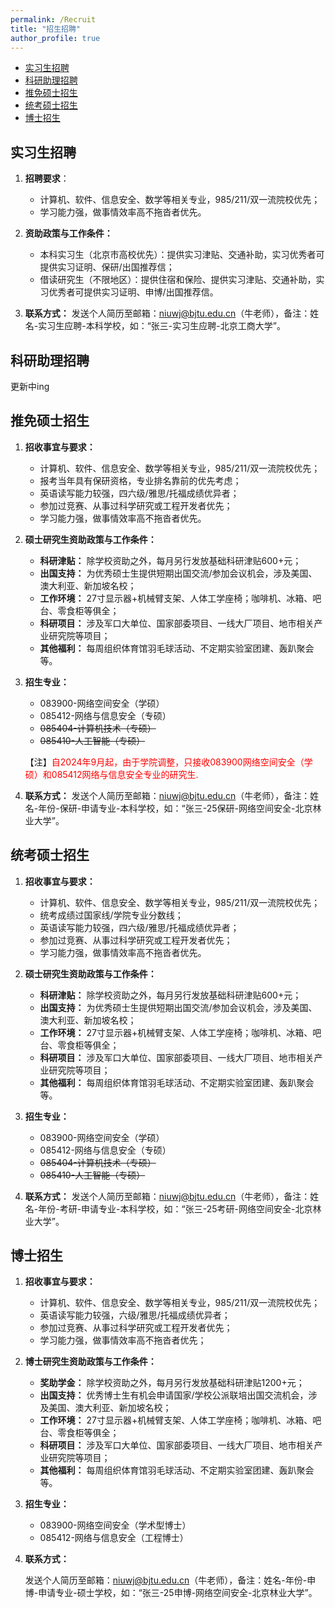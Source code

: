 ```yaml
---
permalink: /Recruit
title: "招生招聘"
author_profile: true
---
```


- [实习生招聘](#ShiXiSheng)
- [科研助理招聘](#KeYanZhuLi)
- [推免硕士招生](#TuiMianShuoShi)
- [统考硕士招生](#TongKaoShuoShi)
- [博士招生](#BoShiZhaoSheng)

<span class='anchor' id='ShiXiSheng'></span>
## 实习生招聘

1. **招聘要求**：
   - 计算机、软件、信息安全、数学等相关专业，985/211/双一流院校优先；
   - 学习能力强，做事情效率高不拖沓者优先。

2. **资助政策与工作条件：**
   - 本科实习生（北京市高校优先）：提供实习津贴、交通补助，实习优秀者可提供实习证明、保研/出国推荐信；
   - 借读研究生（不限地区）：提供住宿和保险、提供实习津贴、交通补助，实习优秀者可提供实习证明、申博/出国推荐信。

3. **联系方式：**
   发送个人简历至邮箱：niuwj@bjtu.edu.cn（牛老师），备注：姓名-实习生应聘-本科学校，如：“张三-实习生应聘-北京工商大学”。


<span class='anchor' id='KeYanZhuLi'></span>
## 科研助理招聘
更新中ing


<span class='anchor' id='TuiMianShuoShi'></span>
## 推免硕士招生
1. **招收事宜与要求：**
   - 计算机、软件、信息安全、数学等相关专业，985/211/双一流院校优先；
   - 报考当年具有保研资格，专业排名靠前的优先考虑；
   - 英语读写能力较强，四六级/雅思/托福成绩优异者；
   - 参加过竞赛、从事过科学研究或工程开发者优先；
   - 学习能力强，做事情效率高不拖沓者优先。

2. **硕士研究生资助政策与工作条件：**
   - **科研津贴：** 除学校资助之外，每月另行发放基础科研津贴600+元；
   - **出国支持：** 为优秀硕士生提供短期出国交流/参加会议机会，涉及美国、澳大利亚、新加坡名校；
   - **工作环境：** 27寸显示器+机械臂支架、人体工学座椅；咖啡机、冰箱、吧台、零食柜等俱全；
   - **科研项目：** 涉及军口大单位、国家部委项目、一线大厂项目、地市相关产业研究院等项目；
   - **其他福利：** 每周组织体育馆羽毛球活动、不定期实验室团建、轰趴聚会等。

3. **招生专业：**
   - 083900-网络空间安全（学硕）
   - 085412-网络与信息安全（专硕）
   - ~~085404-计算机技术（专硕）~~ 
   - ~~085410-人工智能（专硕）~~

   【注】<font color="red">自2024年9月起，由于学院调整，只接收083900网络空间安全（学硕）和085412网络与信息安全专业的研究生.</font>

4. **联系方式：**
   发送个人简历至邮箱：niuwj@bjtu.edu.cn（牛老师），备注：姓名-年份-保研-申请专业-本科学校，如：“张三-25保研-网络空间安全-北京林业大学”。

<span class='anchor' id='TongKaoShuoShi'></span>
## 统考硕士招生
1. **招收事宜与要求：**
   - 计算机、软件、信息安全、数学等相关专业，985/211/双一流院校优先；
   - 统考成绩过国家线/学院专业分数线；
   - 英语读写能力较强，四六级/雅思/托福成绩优异者；
   - 参加过竞赛、从事过科学研究或工程开发者优先；
   - 学习能力强，做事情效率高不拖沓者优先。

2. **硕士研究生资助政策与工作条件：**
   - **科研津贴：** 除学校资助之外，每月另行发放基础科研津贴600+元；
   - **出国支持：** 为优秀硕士生提供短期出国交流/参加会议机会，涉及美国、澳大利亚、新加坡名校；
   - **工作环境：** 27寸显示器+机械臂支架、人体工学座椅；咖啡机、冰箱、吧台、零食柜等俱全；
   - **科研项目：** 涉及军口大单位、国家部委项目、一线大厂项目、地市相关产业研究院等项目；
   - **其他福利：** 每周组织体育馆羽毛球活动、不定期实验室团建、轰趴聚会等。

3. **招生专业：**
   - 083900-网络空间安全（学硕）
   - 085412-网络与信息安全（专硕）
   - ~~085404-计算机技术（专硕）~~ 
   - ~~085410-人工智能（专硕）~~

4. **联系方式：**
   发送个人简历至邮箱：niuwj@bjtu.edu.cn（牛老师），备注：姓名-年份-考研-申请专业-本科学校，如：“张三-25考研-网络空间安全-北京林业大学”。

<span class='anchor' id='BoShiZhaoSheng'></span>
## 博士招生

1. **招收事宜与要求：**
   - 计算机、软件、信息安全、数学等相关专业，985/211/双一流院校优先；
   - 英语读写能力较强，六级/雅思/托福成绩优异者；
   - 参加过竞赛、从事过科学研究或工程开发者优先；
   - 学习能力强，做事情效率高不拖沓者优先；

2. **博士研究生资助政策与工作条件：**
   - **奖助学金：** 除学校资助之外，每月另行发放基础科研津贴1200+元；
   - **出国支持：** 优秀博士生有机会申请国家/学校公派联培出国交流机会，涉及美国、澳大利亚、新加坡名校；
   - **工作环境：** 27寸显示器+机械臂支架、人体工学座椅；咖啡机、冰箱、吧台、零食柜等俱全；
   - **科研项目：** 涉及军口大单位、国家部委项目、一线大厂项目、地市相关产业研究院等项目；
   - **其他福利：** 每周组织体育馆羽毛球活动、不定期实验室团建、轰趴聚会等。

3. **招生专业：**
   - 083900-网络空间安全（学术型博士）
   - 085412-网络与信息安全（工程博士）

4. **联系方式：**

     发送个人简历至邮箱：niuwj@bjtu.edu.cn（牛老师），备注：姓名-年份-申博-申请专业-硕士学校，如：“张三-25申博-网络空间安全-北京林业大学”。
